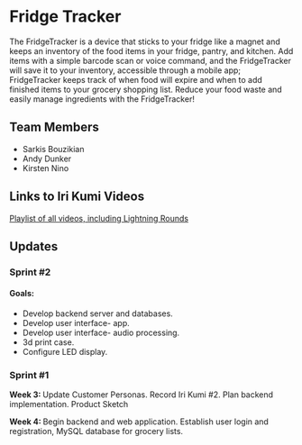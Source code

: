 # Fridge Tracker
The FridgeTracker is a device that sticks to your fridge like a magnet and keeps an inventory of the food items in your fridge, pantry, and kitchen. Add items with a simple barcode scan or voice command, and the FridgeTracker will save it to your inventory, accessible through a mobile app; FridgeTracker keeps track of when food will expire and when to add finished items to your grocery shopping list. Reduce your food waste and easily manage ingredients with the FridgeTracker!

## Team Members
- Sarkis Bouzikian
- Andy Dunker
- Kirsten Nino

## Links to Iri Kumi Videos

[Playlist of all videos, including Lightning Rounds](https://youtube.com/playlist?list=PLaKXIi5VEO9pIqW9GB4_uan7wKJS5eATq)

## Updates

### Sprint #2

#### Goals:
- Develop backend server and databases.
- Develop user interface- app.
- Develop user interface- audio processing.
- 3d print case. 
- Configure LED display.


### Sprint #1
<strong>Week 3: </strong> Update Customer Personas. Record Iri Kumi #2. Plan backend implementation. Product Sketch

<strong>Week 4: </strong> Begin backend and web application. Establish user login and registration, MySQL database for grocery lists.
